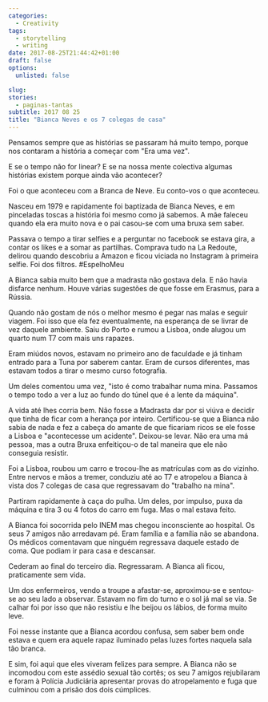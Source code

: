 ```yaml
---
categories: 
  - Creativity
tags:
  - storytelling 
  - writing
date: 2017-08-25T21:44:42+01:00
draft: false
options:
  unlisted: false

slug:
stories: 
  - paginas-tantas
subtitle: 2017 08 25 
title: "Bianca Neves e os 7 colegas de casa"
---
```

Pensamos sempre que as histórias se passaram há muito tempo, porque nos contaram a história a começar com "Era uma vez".

E se o tempo não for linear? E se na nossa mente colectiva algumas histórias existem porque ainda vão acontecer?

Foi o que aconteceu com a Branca de Neve. Eu conto-vos o que aconteceu.

Nasceu em 1979 e rapidamente foi baptizada de Bianca Neves, e em pinceladas toscas a história foi mesmo como já sabemos. A mãe faleceu quando ela era muito nova e o pai casou-se com uma bruxa sem saber.

Passava o tempo a tirar selfies e a perguntar no facebook se estava gira, a contar os likes e a somar as partilhas. Comprava tudo na La Redoute, delirou quando descobriu a Amazon e ficou viciada no Instagram à primeira selfie. Foi dos filtros. #EspelhoMeu

A Bianca sabia muito bem que a madrasta não gostava dela. E não havia disfarce nenhum. Houve várias sugestões de que fosse em Erasmus, para a Rússia.

Quando não gostam de nós o melhor mesmo é pegar nas malas e seguir viagem. Foi isso que ela fez eventualmente, na esperança de se livrar de vez daquele ambiente. Saiu do Porto e rumou a Lisboa, onde alugou um quarto num T7 com mais uns rapazes.

Eram miúdos novos, estavam no primeiro ano de faculdade e já tinham entrado para a Tuna por saberem cantar. Eram de cursos diferentes, mas estavam todos a tirar o mesmo curso fotografia.

Um deles comentou uma vez, "isto é como trabalhar numa mina. Passamos o tempo todo a ver a luz ao fundo do túnel que é a lente da máquina".

A vida até lhes corria bem. Não fosse a Madrasta dar por si viúva e decidir que tinha de ficar com a herança por inteiro. Certificou-se que a Bianca não sabia de nada e fez a cabeça do amante de que ficariam ricos se ele fosse a Lisboa e "acontecesse um acidente". Deixou-se levar. Não era uma má pessoa, mas a outra Bruxa enfeitiçou-o de tal maneira que ele não conseguia resistir.

Foi a Lisboa, roubou um carro e trocou-lhe as matrículas com as do vizinho. Entre nervos e mãos a tremer, conduziu até ao T7 e atropelou a Bianca à vista dos 7 colegas de casa que regressavam do "trabalho na mina".

Partiram rapidamente à caça do pulha. Um deles, por impulso, puxa da máquina e tira 3 ou 4 fotos do carro em fuga. Mas o mal estava feito. 

A Bianca foi socorrida pelo INEM mas chegou inconsciente ao hospital. Os seus 7 amigos não arredavam pé. Eram família e a família não se abandona. Os médicos comentavam que ninguém regressava daquele estado de coma. Que podiam ir para casa e descansar.

Cederam ao final do terceiro dia. Regressaram. A Bianca ali ficou, praticamente sem vida.  

Um dos enfermeiros, vendo a troupe a afastar-se, aproximou-se e sentou-se ao seu lado a observar. Estavam no fim do turno e o sol já mal se via. Se calhar foi por isso que não resistiu e lhe beijou os lábios, de forma muito leve. 

Foi nesse instante que a Bianca acordou confusa, sem saber bem onde estava e quem era aquele rapaz iluminado pelas luzes fortes naquela sala tão branca.

E sim, foi aqui que eles viveram felizes para sempre. A Bianca não se incomodou com este assédio sexual tão cortês; os seu 7 amigos rejubilaram e foram à Polícia Judiciária apresentar provas do atropelamento e fuga que culminou com a prisão dos dois cúmplices.

